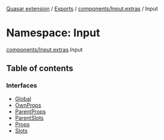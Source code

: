[Quasar extension](../index.md) / [Exports](../modules.md) / [components/Input.extras](components_Input_extras.md) / Input

# Namespace: Input

[components/Input.extras](components_Input_extras.md).Input

## Table of contents

### Interfaces

- [Global](../interfaces/components_Input_extras.Input.Global.md)
- [OwnProps](../interfaces/components_Input_extras.Input.OwnProps.md)
- [ParentProps](../interfaces/components_Input_extras.Input.ParentProps.md)
- [ParentSlots](../interfaces/components_Input_extras.Input.ParentSlots.md)
- [Props](../interfaces/components_Input_extras.Input.Props.md)
- [Slots](../interfaces/components_Input_extras.Input.Slots.md)
